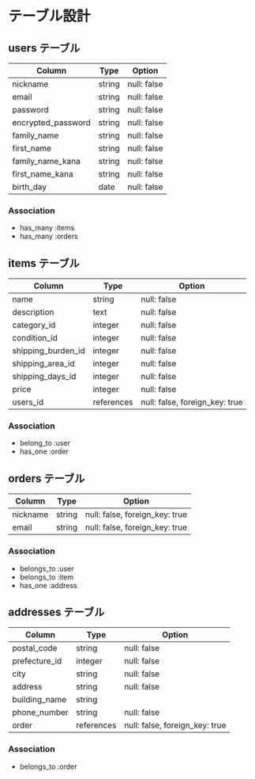 # テーブル設計


## users テーブル

| Column              | Type   | Option      |
|---------------------|--------|-------------|
| nickname            | string | null: false |
| email               | string | null: false |
| password            | string | null: false |
| encrypted_password  | string | null: false |
| family_name         | string | null: false |
| first_name          | string | null: false |
| family_name_kana    | string | null: false |
| first_name_kana     | string | null: false |
| birth_day           | date   | null: false |

### Association
- has_many :items
- has_many :orders



## items テーブル

| Column              | Type       | Option                         |
|---------------------|------------|--------------------------------|
| name                | string     | null: false                    |
| description         | text       | null: false                    |
| category_id         | integer    | null: false                    |
| condition_id        | integer    | null: false                    |
| shipping_burden_id  | integer    | null: false                    |
| shipping_area_id    | integer    | null: false                    |
| shipping_days_id    | integer    | null: false                    |
| price               | integer    | null: false                    |
| users_id            | references | null: false, foreign_key: true |

### Association
- belong_to :user
- has_one :order



## orders テーブル

| Column              | Type   | Option                         |
|---------------------|--------|--------------------------------|
| nickname            | string | null: false, foreign_key: true |
| email               | string | null: false, foreign_key: true |

### Association
- belongs_to :user
- belongs_to :item
- has_one :address

## addresses テーブル

| Column        | Type       | Option                         |
|---------------|------------|--------------------------------|
| postal_code   | string     | null: false                    |
| prefecture_id | integer    | null: false                    |
| city          | string     | null: false                    |
| address       | string     | null: false                    |
| building_name | string     |                                |
| phone_number  | string     | null: false                    |
| order         | references | null: false, foreign_key: true |

### Association
- belongs_to :order

